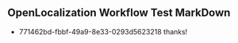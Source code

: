 ## OpenLocalization Workflow Test MarkDown
* 771462bd-fbbf-49a9-8e33-0293d5623218 
thanks!<!--HONumber=Mar16_HO3-->
